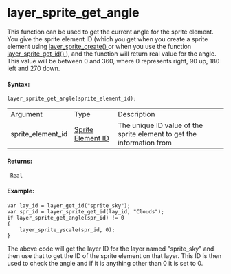 # layer_sprite_get_angle

This function can be used to get the current angle for the sprite
element. You give the sprite element ID (which you get when you create a
sprite element using [ layer_sprite_create() ](layer_sprite_create)
or when you use the function [ layer_sprite_get_id()
](layer_sprite_get_id) ), and the function will return real value
for the angle. This value will be between 0 and 360, where 0 represents
right, 90 up, 180 left and 270 down.

#### Syntax:

``` gml
layer_sprite_get_angle(sprite_element_id);
```

|                   |                                                                                                                                        |                                                                       |
|-------------------|----------------------------------------------------------------------------------------------------------------------------------------|-----------------------------------------------------------------------|
| Argument          | Type                                                                                                                                   | Description                                                           |
| sprite_element_id |  [Sprite Element ID](../../../../../../GameMaker_Language/GML_Reference/Asset_Management/Rooms/Sprite_Layers/layer_sprite_get_id)  | The unique ID value of the sprite element to get the information from |

#### Returns:

``` gml
 Real
```

#### Example:

``` gml
var lay_id = layer_get_id("sprite_sky");
var spr_id = layer_sprite_get_id(lay_id, "Clouds");
if layer_sprite_get_angle(spr_id) != 0
{
    layer_sprite_yscale(spr_id, 0);
}
```

The above code will get the layer ID for the layer named "sprite_sky"
and then use that to get the ID of the sprite element on that layer.
This ID is then used to check the angle and if it is anything other than
0 it is set to 0.
